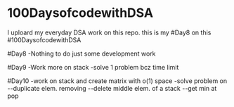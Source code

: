 # 100DaysofcodewithDSA
I uploard my everyday DSA work on this repo.
this is my #Day8 on this #100DaysofcodewithDSA

#Day8
-Nothing to do just some development work 

#Day9
-Work more on stack
-solve 1 problem bcz time limit 

#Day10
-work on stack and create matrix with o(1) space
-solve problem on 
 --duplicate elem. removing
 --delete middle elem. of a stack
 --get min at pop
